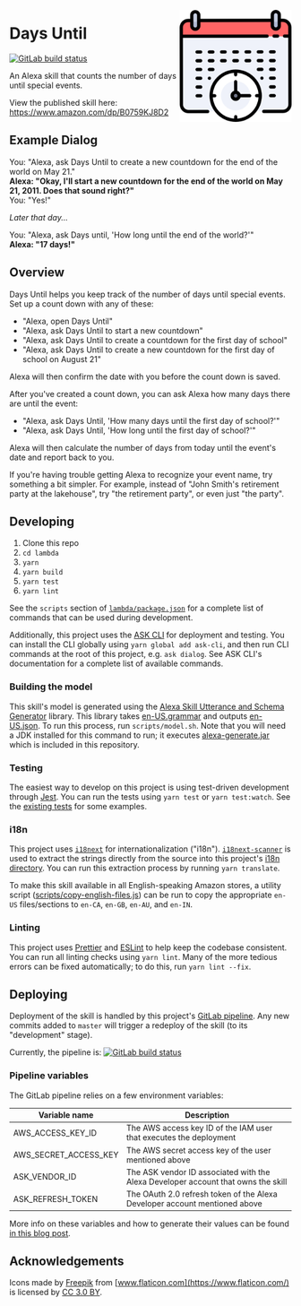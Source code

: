 <img align="right"
src="https://raw.githubusercontent.com/nfriend/days-until/master/skill-package/assets/en-US_largeIcon.png"
width="200" />

# Days Until

<a href="https://gitlab.com/nfriend/days-until/-/pipelines/latest"
target="_blank"><img
src="https://gitlab.com/nfriend/days-until/badges/master/pipeline.svg"
alt="GitLab build status"></a>

An Alexa skill that counts the number of days until special events.

View the published skill here: https://www.amazon.com/dp/B0759KJ8D2

## Example Dialog

You: "Alexa, ask Days Until to create a new countdown for the end of the world
on May 21."<br /> **Alexa: "Okay, I'll start a new countdown for the end of the
world on May 21, 2011. Does that sound right?"**<br /> You: "Yes!"

_Later that day..._

You: "Alexa, ask Days until, 'How long until the end of the world?'"<br />
**Alexa: "17 days!"**

## Overview

Days Until helps you keep track of the number of days until special events. Set
up a count down with any of these:

- "Alexa, open Days Until"
- "Alexa, ask Days Until to start a new countdown"
- "Alexa, ask Days Until to create a countdown for the first day of school"
- "Alexa, ask Days Until to create a new countdown for the first day of school
  on August 21"

Alexa will then confirm the date with you before the count down is saved.

After you've created a count down, you can ask Alexa how many days there are
until the event:

- "Alexa, ask Days Until, 'How many days until the first day of school?'"
- "Alexa, ask Days Until, 'How long until the first day of school?'"

Alexa will then calculate the number of days from today until the event's date
and report back to you.

If you're having trouble getting Alexa to recognize your event name, try
something a bit simpler. For example, instead of "John Smith's retirement party
at the lakehouse", try "the retirement party", or even just "the party".

## Developing

1. Clone this repo
1. `cd lambda`
1. `yarn`
1. `yarn build`
1. `yarn test`
1. `yarn lint`

See the `scripts` section of [`lambda/package.json`](lambda/package.json) for a
complete list of commands that can be used during development.

Additionally, this project uses the [ASK
CLI](https://developer.amazon.com/en-US/docs/alexa/smapi/ask-cli-intro.html) for
deployment and testing. You can install the CLI globally using `yarn global add ask-cli`, and then run CLI commands at the root of this project, e.g. `ask dialog`. See ASK CLI's documentation for a complete list of available commands.

### Building the model

This skill's model is generated using the [Alexa Skill Utterance and Schema
Generator](https://github.com/KayLerch/alexa-utterance-generator) library. This
library takes
[en-US.grammar](skill-package/interactionModels/custom/en-US.grammar) and
outputs [en-US.json](skill-package/interactionModels/custom/en-US.json). To run
this process, run `scripts/model.sh`. Note that you will need a JDK installed
for this command to run; it executes
[alexa-generate.jar](skill-package/interactionModels/custom/alexa-generate.jar)
which is included in this repository.

### Testing

The easiest way to develop on this project is using test-driven development
through [Jest](https://jestjs.io/). You can run the tests using `yarn test` or
`yarn test:watch`. See the [existing
tests](https://gitlab.com/nfriend/days-until/-/tree/master/lambda/tests) for
some examples.

### i18n

This project uses [`i18next`](https://www.i18next.com/) for internationalization
("i18n"). [`i18next-scanner`](https://github.com/i18next/i18next-scanner) is
used to extract the strings directly from the source into this project's [i18n
directory](./Lab_Assistant/lambda/custom/i18n). You can run this extraction
process by running `yarn translate`.

To make this skill available in all English-speaking Amazon stores, a utility
script ([scripts/copy-english-files.js](scripts/copy-english-files.js)) can be
run to copy the appropriate `en-US` files/sections to `en-CA`, `en-GB`, `en-AU`,
and `en-IN`.

### Linting

This project uses [Prettier](https://prettier.io/) and
[ESLint](https://eslint.org/) to help keep the codebase consistent. You can run
all linting checks using `yarn lint`. Many of the more tedious errors can be
fixed automatically; to do this, run `yarn lint --fix`.

## Deploying

Deployment of the skill is handled by this project's [GitLab
pipeline](.gitlab-ci.yml). Any new commits added to `master` will trigger a
redeploy of the skill (to its "development" stage).

Currently, the pipeline is: <a
href="https://gitlab.com/nfriend/days-until/-/pipelines/latest"
target="_blank"><img
src="https://gitlab.com/nfriend/days-until/badges/master/pipeline.svg"
alt="GitLab build status"></a>

### Pipeline variables

The GitLab pipeline relies on a few environment variables:

| Variable name         | Description                                                                       |
| --------------------- | --------------------------------------------------------------------------------- |
| AWS_ACCESS_KEY_ID     | The AWS access key ID of the IAM user that executes the deployment                |
| AWS_SECRET_ACCESS_KEY | The AWS secret access key of the user mentioned above                             |
| ASK_VENDOR_ID         | The ASK vendor ID associated with the Alexa Developer account that owns the skill |
| ASK_REFRESH_TOKEN     | The OAuth 2.0 refresh token of the Alexa Developer account mentioned above        |

More info on these variables and how to generate their values can be found [in
this blog
post](https://developer.amazon.com/en-US/blogs/alexa/alexa-skills-kit/2020/06/using-the-ask-cli-v2-0-to-continuously-deploy-your-skill).

## Acknowledgements

Icons made by [Freepik](http://www.freepik.com) from
[www.flaticon.com](https://www.flaticon.com/) is licensed by [CC 3.0
BY](http://creativecommons.org/licenses/by/3.0/).
